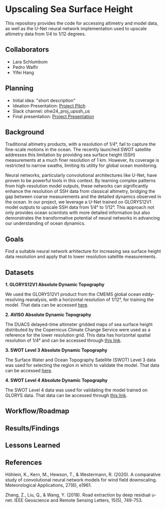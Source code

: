 # Upscaling Sea Surface Height

This repository provides the code for accessing altimetry and model data, as well as the U-Net neural network implementation used to upscale altimetry data from 1/4 to 1/12 degrees.

## Collaborators

* Lara Schlumbom      
* Pedro Walfir      
* Yifei Hang      

## Planning

* Initial idea: "short description"
* Ideation Presentation: [Project Pitch](https://docs.google.com/presentation/d/1MG32LTh15YH1vHQdv_7U-SAyclAFcNLs-xWWvf0eZ8g/edit#slide=id.g2f660589f1f_28_0)
* Slack channel: ohw24_proj_upssh_us
* Final presentation: [Project Presentation](https://docs.google.com/presentation/d/1Z9WfwqM1KbRRhXcNXrDurZ-Vts_iLjF75h0j9Lux4_o/edit#slide=id.p)

## Background

Traditional altimetry products, with a resolution of 1/4°, fail to capture the fine-scale motions in the ocean. The recently launched SWOT satellite addresses this limitation by providing sea surface height (SSH) measurements at a much finer resolution of 1 km. However, its coverage is restricted to narrow swaths, limiting its utility for global ocean monitoring.

Neural networks, particularly convolutional architectures like U-Net, have proven to be powerful tools in this context. By learning complex patterns from high-resolution model outputs, these networks can significantly enhance the resolution of SSH data from classical altimetry, bridging the gap between coarse measurements and the detailed dynamics observed in the ocean. In our project, we leverage a U-Net trained on GLORYS12V1 model outputs to upscale SSH data from 1/4° to 1/12°. This approach not only provides ocean scientists with more detailed information but also demonstrates the transformative potential of neural networks in advancing our understanding of ocean dynamics.


## Goals

Find a suitable neural network arhitecture for increasing sea surface height data resolution and apply that to lower resolution satellite measurements.

## Datasets

**1. GLORYS12V1 Absolute Dynamic Topography**

  We used the GLORYS12V1 product from the CMEMS global ocean eddy-resolving reanalysis, with a horizontal resolution of 1/12°, for training the model. That data can be accessed [here](https://data.marine.copernicus.eu/product/GLOBAL_MULTIYEAR_PHY_001_030/description).
   
**2. AVISO Absolute Dynamic Topography**

   The DUACS delayed-time altimeter gridded maps of sea surface height distributed by the Copernicus Climate Change Service were used as a reference for the lower resolution grid. This data has horizontal spatial resolution of 1/4° and can be accessed through [this link](https://data.marine.copernicus.eu/product/SEALEVEL_GLO_PHY_CLIMATE_L4_MY_008_057/description).

**3. SWOT Level 3 Absolute Dynamic Topography**

   The Surface Water and Ocean Topography Satellite (SWOT) Level 3 data was used for selecting the region in which to validate the model. That data can be accessed [here](https://www.aviso.altimetry.fr/en/data/products/sea-surface-height-products/global/swot-l3-ocean-products.html).

**4. SWOT Level 4 Absolute Dynamic Topography**

   The SWOT Level 4 data was used for validating the model trained on GLORYS data. That data can be accessed through [this link](https://www.aviso.altimetry.fr/en/data/products/sea-surface-height-products/global/experimental-multimission-gridded-l4-sea-level-heights-and-velocities-with-swot.html).

## Workflow/Roadmap



## Results/Findings



## Lessons Learned



## References

Höhlein, K., Kern, M., Hewson, T., & Westermann, R. (2020). A comparative study of convolutional neural network models for wind field downscaling. Meteorological Applications, 27(6), e1961.

Zhang, Z., Liu, Q., & Wang, Y. (2018). Road extraction by deep residual u-net. IEEE Geoscience and Remote Sensing Letters, 15(5), 749-753.



